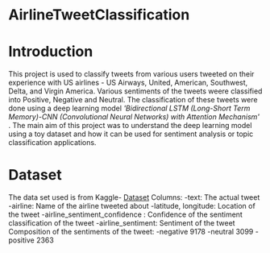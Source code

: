 # AirlineTweetClassification

# Introduction
This project is used to classify tweets from various users tweeted on their experience with US airlines - US Airways, United, American, Southwest, Delta, and Virgin America. Various sentiments of the tweets weere classified into Positive, Negative and Neutral. The classification of these tweets were done using a deep learning model _'Bidirectional LSTM (Long-Short Term Memory)-CNN (Convolutional Neural Networks) with Attention Mechanism'_ . The main aim of this project was to understand the deep learning model using a toy dataset and how it can be used for sentiment analysis or topic classification applications.

# Dataset
The data set used is from Kaggle- [Dataset]
Columns:
-text: The actual tweet
-airline: Name of the airline tweeted about
-latitude, longitude: Location of the tweet
-airline_sentiment_confidence : Confidence of the sentiment classification of the tweet
-airline_sentiment: Sentiment of the tweet
Composition of the sentiments of the tweet:
-negative    9178
-neutral     3099
-positive    2363


[Dataset]: https://www.kaggle.com/crowdflower/twitter-airline-sentiment
